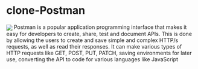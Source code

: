 # clone-Postman
<img align="center" src="https://www.insightpartners.com//assets/media/2020/06/6a9d0d462cdc2b0b97e607f32aa124e9-e1591886792236-1024x325.png">
Postman is a popular application programming interface that makes it easy for developers to create, share, test and document APIs. This is done by allowing the users to create and save simple and complex HTTP/s requests, as well as read their responses. It can make various types of HTTP requests like GET, POST, PUT, PATCH, saving environments for later use, converting the API to code for various languages like JavaScript
